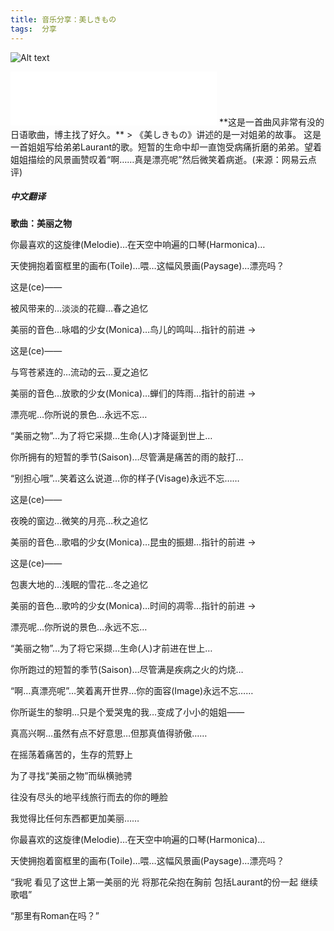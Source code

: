 ```yaml
---
title: 音乐分享：美しきもの
tags:  分享
---
```

![Alt text](/images/5-20/timg.jpg)
<iframe frameborder="no" border="0" marginwidth="0" marginheight="0" width="330" height="86" src="//music.163.com/outchain/player?type=2&id=22782025&auto=1&height=66"></iframe>
**这是一首曲风非常有没的日语歌曲，博主找了好久。**
> 《美しきもの》讲述的是一对姐弟的故事。
这是一首姐姐写给弟弟Laurant的歌。短暂的生命中却一直饱受病痛折磨的弟弟。望着姐姐描绘的风景画赞叹着“啊……真是漂亮呢”然后微笑着病逝。(来源：网易云点评)

##### 中文翻译
**歌曲：美丽之物**

你最喜欢的这旋律(Melodie)…在天空中响遍的口琴(Harmonica)… 

天使拥抱着窗框里的画布(Toile)…喂…这幅风景画(Paysage)…漂亮吗？ 

这是(ce)—— 

被风带来的…淡淡的花瓣…春之追忆 

美丽的音色…咏唱的少女(Monica)…鸟儿的鸣叫…指针的前进 → 

这是(ce)—— 

与穹苍紧连的…流动的云…夏之追忆 

美丽的音色…放歌的少女(Monica)…蝉们的阵雨…指针的前进 → 

漂亮呢…你所说的景色…永远不忘… 

“美丽之物”…为了将它采撷…生命(人)才降诞到世上… 

你所拥有的短暂的季节(Saison)…尽管满是痛苦的雨的敲打… 

“别担心哦”…笑着这么说道…你的样子(Visage)永远不忘…… 

这是(ce)—— 

夜晚的窗边…微笑的月亮…秋之追忆 

美丽的音色…歌唱的少女(Monica)…昆虫的振翅…指针的前进 → 

这是(ce)—— 

包裹大地的…浅眠的雪花…冬之追忆 

美丽的音色…歌吟的少女(Monica)…时间的凋零…指针的前进 → 

漂亮呢…你所说的景色…永远不忘… 

“美丽之物”…为了将它采撷…生命(人)才前进在世上… 

你所跑过的短暂的季节(Saison)…尽管满是疾病之火的灼烧… 

“啊…真漂亮呢”…笑着离开世界…你的面容(Image)永远不忘…… 

你所诞生的黎明…只是个爱哭鬼的我…变成了小小的姐姐—— 

真高兴啊…虽然有点不好意思…但那真值得骄傲…… 

在摇荡着痛苦的，生存的荒野上 

为了寻找“美丽之物”而纵横驰骋 

往没有尽头的地平线旅行而去的你的睡脸 

我觉得比任何东西都更加美丽…… 

你最喜欢的这旋律(Melodie)…在天空中响遍的口琴(Harmonica)… 

天使拥抱着窗框里的画布(Toile)…喂…这幅风景画(Paysage)…漂亮吗？ 

“我呢 看见了这世上第一美丽的光 将那花朵抱在胸前 包括Laurant的份一起 继续歌唱” 

“那里有Roman在吗？”


